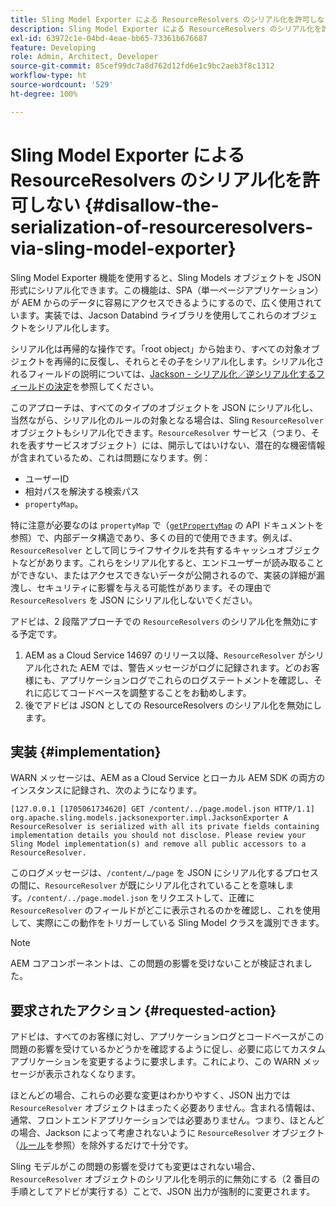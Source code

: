 ```yaml
---
title: Sling Model Exporter による ResourceResolvers のシリアル化を許可しない
description: Sling Model Exporter による ResourceResolvers のシリアル化を許可しない
exl-id: 63972c1e-04bd-4eae-bb65-73361b676687
feature: Developing
role: Admin, Architect, Developer
source-git-commit: 85cef99dc7a8d762d12fd6e1c9bc2aeb3f8c1312
workflow-type: ht
source-wordcount: '529'
ht-degree: 100%

---
```


# Sling Model Exporter による ResourceResolvers のシリアル化を許可しない {#disallow-the-serialization-of-resourceresolvers-via-sling-model-exporter}

Sling Model Exporter 機能を使用すると、Sling Models オブジェクトを JSON 形式にシリアル化できます。この機能は、SPA（単一ページアプリケーション）が AEM からのデータに容易にアクセスできるようにするので、広く使用されています。実装では、Jacson Databind ライブラリを使用してこれらのオブジェクトをシリアル化します。

シリアル化は再帰的な操作です。「root object」から始まり、すべての対象オブジェクトを再帰的に反復し、それらとその子をシリアル化します。シリアル化されるフィールドの説明については、[Jackson - シリアル化／逆シリアル化するフィールドの決定](https://www.baeldung.com/jackson-field-serializable-deserializable-or-not)を参照してください。

このアプローチは、すべてのタイプのオブジェクトを JSON にシリアル化し、当然ながら、シリアル化のルールの対象となる場合は、Sling `ResourceResolver` オブジェクトもシリアル化できます。`ResourceResolver` サービス（つまり、それを表すサービスオブジェクト）には、開示してはいけない、潜在的な機密情報が含まれているため、これは問題になります。例：

* ユーザーID
* 相対パスを解決する検索パス
* `propertyMap`。

特に注意が必要なのは `propertyMap` で（[`getPropertyMap`](https://sling.apache.org/apidocs/sling12/org/apache/sling/api/resource/ResourceResolver.html#getPropertyMap--) の API ドキュメントを参照）で、内部データ構造であり、多くの目的で使用できます。例えば、`ResourceResolver` として同じライフサイクルを共有するキャッシュオブジェクトなどがあります。これらをシリアル化すると、エンドユーザーが読み取ることができない、またはアクセスできないデータが公開されるので、実装の詳細が漏洩し、セキュリティに影響を与える可能性があります。その理由で `ResourceResolvers` を JSON にシリアル化しないでください。

アドビは、2 段階アプローチでの `ResourceResolvers` のシリアル化を無効にする予定です。

1. AEM as a Cloud Service 14697 のリリース以降、`ResourceResolver` がシリアル化された AEM では、警告メッセージがログに記録されます。どのお客様にも、アプリケーションログでこれらのログステートメントを確認し、それに応じてコードベースを調整することをお勧めします。
1. 後でアドビは JSON としての ResourceResolvers のシリアル化を無効にします。

## 実装 {#implementation}

WARN メッセージは、AEM as a Cloud Service とローカル AEM SDK の両方のインスタンスに記録され、次のようになります。

```
[127.0.0.1 [1705061734620] GET /content/../page.model.json HTTP/1.1] org.apache.sling.models.jacksonexporter.impl.JacksonExporter A ResourceResolver is serialized with all its private fields containing implementation details you should not disclose. Please review your Sling Model implementation(s) and remove all public accessors to a ResourceResolver.
```

このログメッセージは、`/content/…/page` を JSON にシリアル化するプロセスの間に、`ResourceResolver` が既にシリアル化されていることを意味します。`/content/../page.model.json` をリクエストして、正確に `ResourceResolver` のフィールドがどこに表示されるのかを確認し、これを使用して、実際にこの動作をトリガーしている Sling Model クラスを識別できます。


>[!NOTE]
>
>AEM コアコンポーネントは、この問題の影響を受けないことが検証されました。

## 要求されたアクション {#requested-action}

アドビは、すべてのお客様に対し、アプリケーションログとコードベースがこの問題の影響を受けているかどうかを確認するように促し、必要に応じてカスタムアプリケーションを変更するように要求します。これにより、この WARN メッセージが表示されなくなります。

ほとんどの場合、これらの必要な変更はわかりやすく、JSON 出力では `ResourceResolver` オブジェクトはまったく必要ありません。含まれる情報は、通常、フロントエンドアプリケーションでは必要ありません。つまり、ほとんどの場合、Jackson によって考慮されないように `ResourceResolver` オブジェクト（[ルール](https://www.baeldung.com/jackson-field-serializable-deserializable-or-not)を参照）を除外するだけで十分です。

Sling モデルがこの問題の影響を受けても変更はされない場合、`ResourceResolver` オブジェクトのシリアル化を明示的に無効にする（2 番目の手順としてアドビが実行する）ことで、JSON 出力が強制的に変更されます。

